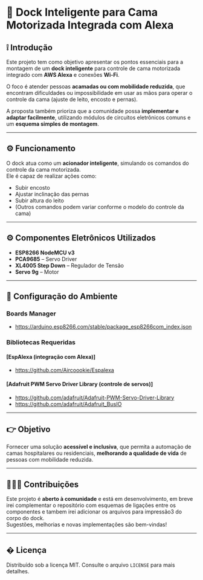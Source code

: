 # 🛌 Dock Inteligente para Cama Motorizada Integrada com Alexa

## ❕ Introdução
Este projeto tem como objetivo apresentar os pontos essenciais para a montagem de um **dock inteligente** para controle de cama motorizada integrado com **AWS Alexa** e conexões **Wi-Fi**.  

O foco é atender pessoas **acamadas ou com mobilidade reduzida**, que encontram dificuldades ou impossibilidade em usar as mãos para operar o controle da cama (ajuste de leito, encosto e pernas).  

A proposta também prioriza que a comunidade possa **implementar e adaptar facilmente**, utilizando módulos de circuitos eletrônicos comuns e um **esquema simples de montagem**.

---

## ⚙️ Funcionamento
O dock atua como um **acionador inteligente**, simulando os comandos do controle da cama motorizada.  
Ele é capaz de realizar ações como:
- Subir encosto
- Ajustar inclinação das pernas
- Subir altura do leito
- (Outros comandos podem variar conforme o modelo do controle da cama)

---

## ⚙️ Componentes Eletrônicos Utilizados
- **ESP8266 NodeMCU v3**
- **PCA9685** – Servo Driver
- **XL4005 Step Down** – Regulador de Tensão
- **Servo 9g** – Motor

---

## 🔷 Configuração do Ambiente

### Boards Manager
* https://arduino.esp8266.com/stable/package_esp8266com_index.json

### Bibliotecas Requeridas
#### [EspAlexa (integração com Alexa)]
  * https://github.com/Aircoookie/Espalexa  
#### [Adafruit PWM Servo Driver Library (controle de servos)]
  * https://github.com/adafruit/Adafruit-PWM-Servo-Driver-Library
  * https://github.com/adafruit/Adafruit_BusIO

---

## 👉 Objetivo
Fornecer uma solução **acessível e inclusiva**, que permita a automação de camas hospitalares ou residenciais, **melhorando a qualidade de vida** de pessoas com mobilidade reduzida.

---

## 🧑‍🤝‍🧑 Contribuições
Este projeto é **aberto à comunidade** e está em desenvolvimento, em breve irei complementar o repositório com esquemas de ligações entre os componentes e tambem irei adicionar os arquivos para impressão3 do corpo do dock.  
Sugestões, melhorias e novas implementações são bem-vindas!

---

## � Licença
Distribuído sob a licença MIT. Consulte o arquivo `LICENSE` para mais detalhes.
